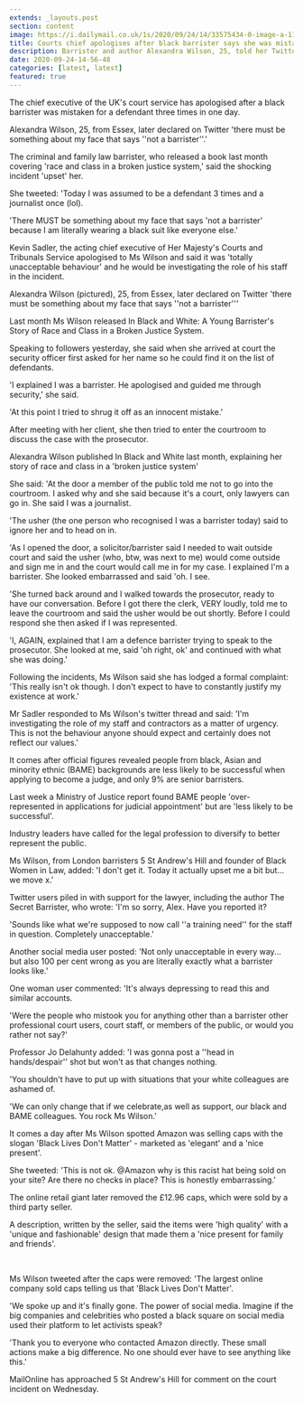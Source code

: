 ```yaml
---
extends: _layouts.post
section: content
image: https://i.dailymail.co.uk/1s/2020/09/24/14/33575434-0-image-a-117_1600955188831.jpg 
title: Courts chief apologises after black barrister says she was mistaken for defendant three times 
description: Barrister and author Alexandra Wilson, 25, told her Twitter followers she was mistaken for a defendant while working in court on Wednesday. The mistake was branded as totally unacceptable. 
date: 2020-09-24-14-56-48 
categories: [latest, latest] 
featured: true 
--- 
```

The chief executive of the UK's court service has apologised after a black barrister was mistaken for a defendant three times in one day.

Alexandra Wilson, 25, from Essex, later declared on Twitter 'there must be something about my face that says ''not a barrister''.'

The criminal and family law barrister, who released a book last month covering 'race and class in a broken justice system,' said the shocking incident 'upset' her.

She tweeted: 'Today I was assumed to be a defendant 3 times and a journalist once (lol).

'There MUST be something about my face that says 'not a barrister' because I am literally wearing a black suit like everyone else.' 

Kevin Sadler, the acting chief executive of Her Majesty's Courts and Tribunals Service apologised to Ms Wilson and said it was 'totally unacceptable behaviour' and he would be investigating the role of his staff in the incident.

Alexandra Wilson (pictured), 25, from Essex, later declared on Twitter 'there must be something about my face that says ''not a barrister'''

Last month Ms Wilson released In Black and White: A Young Barrister's Story of Race and Class in a Broken Justice System.

Speaking to followers yesterday, she said when she arrived at court the security officer first asked for her name so he could find it on the list of defendants.

'I explained I was a barrister. He apologised and guided me through security,' she said.

'At this point I tried to shrug it off as an innocent mistake.'



After meeting with her client, she then tried to enter the courtroom to discuss the case with the prosecutor. 

Alexandra Wilson published In Black and White last month, explaining her story of race and class in a 'broken justice system'

She said: 'At the door a member of the public told me not to go into the courtroom. I asked why and she said because it's a court, only lawyers can go in. She said I was a journalist.

'The usher (the one person who recognised I was a barrister today) said to ignore her and to head on in.

'As I opened the door, a solicitor/barrister said I needed to wait outside court and said the usher (who, btw, was next to me) would come outside and sign me in and the court would call me in for my case. I explained I'm a barrister. She looked embarrassed and said 'oh. I see.

'She turned back around and I walked towards the prosecutor, ready to have our conversation. Before I got there the clerk, VERY loudly, told me to leave the courtroom and said the usher would be out shortly. Before I could respond she then asked if I was represented.

'I, AGAIN, explained that I am a defence barrister trying to speak to the prosecutor. She looked at me, said 'oh right, ok' and continued with what she was doing.'









Following the incidents, Ms Wilson said she has lodged a formal complaint: 'This really isn't ok though. I don't expect to have to constantly justify my existence at work.'

Mr Sadler responded to Ms Wilson's twitter thread and said: 'I'm investigating the role of my staff and contractors as a matter of urgency. This is not the behaviour anyone should expect and certainly does not reflect our values.'

It comes after official figures revealed people from black, Asian and minority ethnic (BAME) backgrounds are less likely to be successful when applying to become a judge, and only 9% are senior barristers.

Last week a Ministry of Justice report found BAME people 'over-represented in applications for judicial appointment' but are 'less likely to be successful'.

Industry leaders have called for the legal profession to diversify to better represent the public. 

Ms Wilson, from London barristers 5 St Andrew's Hill and founder of Black Women in Law, added: 'I don't get it. Today it actually upset me a bit but... we move x.'

Twitter users piled in with support for the lawyer, including the author The Secret Barrister, who wrote: 'I'm so sorry, Alex. Have you reported it?

'Sounds like what we're supposed to now call ''a training need'' for the staff in question. Completely unacceptable.'

Another social media user posted: 'Not only unacceptable in every way... but also 100 per cent wrong as you are literally exactly what a barrister looks like.'

One woman user commented: 'It's always depressing to read this and similar accounts.

'Were the people who mistook you for anything other than a barrister other professional court users, court staff, or members of the public, or would you rather not say?'

Professor Jo Delahunty added: 'I was gonna post a ''head in hands/despair'' shot but won't as that changes nothing.

'You shouldn't have to put up with situations that your white colleagues are ashamed of.

'We can only change that if we celebrate,as well as support, our black and BAME colleagues. You rock Ms Wilson.'

It comes a day after Ms Wilson spotted Amazon was selling caps with the slogan 'Black Lives Don't Matter' - marketed as 'elegant' and a 'nice present'.

She tweeted: 'This is not ok. @Amazon why is this racist hat being sold on your site? Are there no checks in place? This is honestly embarrassing.'

The online retail giant later removed the £12.96 caps, which were sold by a third party seller.

A description, written by the seller, said the items were 'high quality' with a 'unique and fashionable' design that made them a 'nice present for family and friends'.



 

Ms Wilson tweeted after the caps were removed: 'The largest online company sold caps telling us that 'Black Lives Don't Matter'.

'We spoke up and it's finally gone. The power of social media. Imagine if the big companies and celebrities who posted a black square on social media used their platform to let activists speak?

'Thank you to everyone who contacted Amazon directly. These small actions make a big difference. No one should ever have to see anything like this.'

MailOnline has approached 5 St Andrew's Hill for comment on the court incident on Wednesday.

